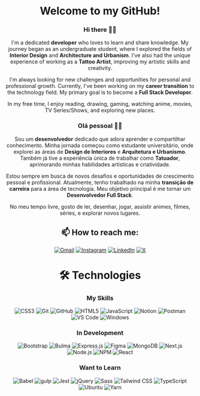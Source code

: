<div align="center">

# Welcome to my GitHub!

### Hi there 👋🏻

I'm a dedicated **developer** who loves to learn and share knowledge. My journey began as an undergraduate student, where I explored the fields of **Interior Design** and **Architecture and Urbanism**. I've also had the unique experience of working as a **Tattoo Artist**, improving my artistic skills and creativity.

I'm always looking for new challenges and opportunities for personal and professional growth. Currently, I've been working on my **career transition** to the technology field. My primary goal is to become a **Full Stack Developer**.

In my free time, I enjoy reading, drawing, gaming, watching anime, movies, TV Series/Shows, and exploring new places.

### Olá pessoal 👋🏻

Sou um **desenvolvedor** dedicado que adora aprender e compartilhar conhecimento. Minha jornada começou como estudante universitário, onde explorei as áreas de **Design de Interiores** e **Arquitetura e Urbanismo**. Também já tive a experiência única de trabalhar como **Tatuador**, aprimorando minhas habilidades artísticas e criatividade.

Estou sempre em busca de novos desafios e oportunidades de crescimento pessoal e profissional. Atualmente, tenho trabalhado na minha **transição de carreira** para a área de tecnologia. Meu objetivo principal é me tornar um **Desenvolvedor Full Stack**.

No meu tempo livre, gosto de ler, desenhar, jogar, assistir animes, filmes, séries, e explorar novos lugares.

## 📫 How to reach me:

[![Gmail](https://img.shields.io/badge/Gmail-ea4335.svg?logo=gmail&logoColor=white&link=mailto:ramoonlorenzo@gmail.com)](mailto:ramoonlorenzo@gmail.com)
[![Instagram](https://img.shields.io/badge/Instagram-e4405f.svg?logo=instagram&logoColor=white)](https://instagram.com/ramoonlorenzo)
[![LinkedIn](https://img.shields.io/badge/LinkedIn-0078d4.svg?logo=linkedin&logoColor=white)](https://linkedin.com/in/ramoonlorenzo)
[![X](https://img.shields.io/badge/Follow_@ramoonlorenzo-171818.svg?logo=x)](https://twitter.com/ramoonlorenzo)

# 🛠️ Technologies

### My Skills

![CSS3](https://img.shields.io/badge/CSS3-0078d4.svg?style=for-the-badge&logo=css3)
![Git](https://img.shields.io/badge/Git-181717.svg?style=for-the-badge&logo=git)
![GitHub](https://img.shields.io/badge/GitHub-181717.svg?style=for-the-badge&logo=github)
![HTML5](https://img.shields.io/badge/HTML5-e96228.svg?style=for-the-badge&logo=html5&logoColor=white)
![JavaScript](https://img.shields.io/badge/JavaScript-181717.svg?style=for-the-badge&logo=javascript)
![Notion](https://img.shields.io/badge/Notion-181717.svg?style=for-the-badge&logo=notion)
![Postman](https://img.shields.io/badge/Postman-ff6c37.svg?style=for-the-badge&logo=postman&logoColor=white)
![VS Code](https://img.shields.io/badge/VS_Code-0078d4.svg?style=for-the-badge&logo=visualstudiocode)
![Windows](https://img.shields.io/badge/Windows-0078d4?style=for-the-badge&logo=windows)

### In Development

![Bootstrap](https://img.shields.io/badge/Bootstrap-8612fb.svg?style=for-the-badge&logo=bootstrap&logoColor=white)
![Bulma](https://img.shields.io/badge/Bulma-181717.svg?style=for-the-badge&logo=bulma)
![Express.js](https://img.shields.io/badge/Express.js-181717.svg?style=for-the-badge&logo=express)
![Figma](https://img.shields.io/badge/Figma-181717.svg?style=for-the-badge&logo=figma&logoColor=white)
![MongoDB](https://img.shields.io/badge/MongoDB-181717.svg?style=for-the-badge&logo=mongodb)
![Next.js](https://img.shields.io/badge/Next.js-181717.svg?style=for-the-badge&logo=nextdotjs)
![Node.js](https://img.shields.io/badge/Node.js-339933.svg?style=for-the-badge&logo=nodedotjs&logoColor=white)
![NPM](https://img.shields.io/badge/NPM-181717.svg?style=for-the-badge&logo=npm)
![React](https://img.shields.io/badge/React-181717.svg?style=for-the-badge&logo=react)

### Want to Learn

![Babel](https://img.shields.io/badge/Babel-181717.svg?style=for-the-badge&logo=babel)
![gulp](https://img.shields.io/badge/Gulp-181717.svg?style=for-the-badge&logo=gulp)
![Jest](https://img.shields.io/badge/Jest-99425b.svg?style=for-the-badge&logo=jest)
![jQuery](https://img.shields.io/badge/jQuery-0769ad.svg?style=for-the-badge&logo=jquery)
![Sass](https://img.shields.io/badge/Sass-181717.svg?style=for-the-badge&logo=sass)
![Tailwind CSS](https://img.shields.io/badge/Tailwind_CSS-181717.svg?style=for-the-badge&logo=tailwindcss)
![TypeScript](https://img.shields.io/badge/TypeScript-0078d4.svg?style=for-the-badge&logo=typescript&logoColor=white)
![Ubuntu](https://img.shields.io/badge/Ubuntu-e95420.svg?style=for-the-badge&logo=ubuntu&logoColor=white)
![Yarn](https://img.shields.io/badge/Yarn-181717.svg?style=for-the-badge&logo=yarn)

</div>
